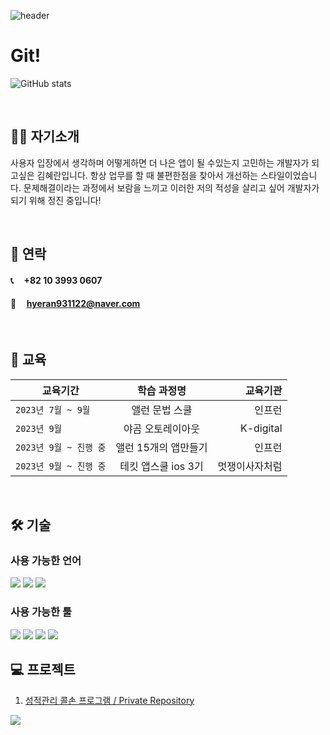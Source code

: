 ![header](https://capsule-render.vercel.app/api?type=Wave&color=0:EEFF00,100:a82da8&text=Hello%20Hyeran%20GitHub%20👋&animation=twinkling&fontSize=35&fontAlignY=40&fontAlign=70&height=250)

# Git!

![GitHub stats](https://github-readme-stats.vercel.app/api?username=hyeran1122&show_icons=true&theme=nightowl)

<br/>

## 🙋‍♀️ 자기소개  
  사용자 입장에서 생각하며 어떻게하면 더 나은 앱이 될 수있는지 고민하는 개발자가 되고싶은 김혜란입니다. 항상 업무를 할 때 불편한점을 찾아서 개선하는 스타일이었습니다. 문제해결이라는 과정에서 보람을 느끼고 이러한 저의 적성을 살리고 싶어 개발자가 되기 위해 정진 중입니다!
  
<br/>


## 🤝 연락
####  📞 &nbsp;&nbsp;&nbsp; +82 10 3993 0607
####  📧 &nbsp;&nbsp;&nbsp; hyeran931122@naver.com

<br/>


## 📝 교육 
| 교육기간 | 학습 과정명 | 교육기관
|---|:---:|---:|
| `2023년 7월 ~ 9월` | 앨런 문법 스쿨 | 인프런
| `2023년 9월` | 야곰 오토레이아웃 | K-digital
| `2023년 9월 ~ 진행 중` | 앨런 15개의 앱만들기 | 인프런
| `2023년 9월 ~ 진행 중` | 테킷 앱스쿨 ios 3기 | 멋쟁이사자처럼 

<br/>


## 🛠️ 기술
### 사용 가능한 언어
<img src="https://img.shields.io/badge/Swift-F05138?style=for-the-badge&logo=Swift&logoColor=white">
<img src="https://img.shields.io/badge/My SQL-4479A1?style=for-the-badge&logo=mysql&logoColor=white">     
<img src="https://img.shields.io/badge/R-276DC3?style=for-the-badge&logo=R&logoColor=white">

### 사용 가능한 툴
<img src="https://img.shields.io/badge/Xcode-147EFB?style=for-the-badge&logo=Xcode&logoColor=white">
<img src="https://img.shields.io/badge/github-181717?style=for-the-badge&logo=github&logoColor=white">
<img src="https://img.shields.io/badge/Slack-4A154B?style=for-the-badge&logo=Slack&logoColor=white">
<img src="https://img.shields.io/badge/Notion-000000?style=for-the-badge&logo=Notion&logoColor=white">   

<br/>


## 💻 프로젝트
1) [성적관리 콜손 프로그램 / Private Repository](https://github.com/hyeran1122/tastycode_SeSAC_hyeran931122.git)

<a href="https://opgc.me/#/users/hyeran1122" target="_blank"><img src="https://api.opgc.me/githubs/users/hyeran1122/tag/?theme=basic" /></a>
